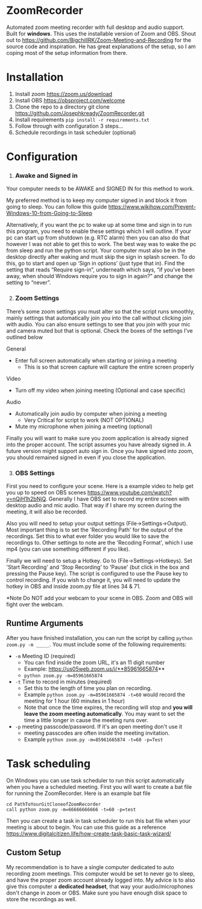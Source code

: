 # ZoomRecorder
Automated zoom meeting recorder with full desktop and audio support. Built for **windows**. This uses the installable version of Zoom and OBS. Shout out to https://github.com/BigchillRK/Zoom-Meeting-and-Recording for the source code and inspiration. He has great explanations of the setup, so I am coping most of the setup information from there. 


# Installation
1. Install zoom https://zoom.us/download
2. Install OBS https://obsproject.com/welcome
3. Clone the repo to a directory
    git clone https://github.com/Josephkready/ZoomRecorder.git
4. Install requirements `pip install -r requirements.txt`
5. Follow through with configuration 3 steps...
6. Schedule recordings in task scheduler (optional)

# Configuration

1. ### Awake and Signed in
Your computer needs to be AWAKE and SIGNED IN for this method to work.

My preferred method is to keep my computer signed in and block it from going to sleep. You can follow this guide https://www.wikihow.com/Prevent-Windows-10-from-Going-to-Sleep

Alternatively, if you want the pc to wake up at some time and sign in to run this program, you need to enable these settings which I will outline. If your pc can start up from shutdown (e.g. RTC alarm) then you can also do that however I was not able to get this to work. The best way was to wake the pc from sleep and run the python script. Your computer must also be in the desktop directly after waking and must skip the sign in splash screen. To do this, go to start and open up ‘Sign in options’ (just type that in). Find the setting that reads “Require sign-in”, underneath which says, “if you’ve been away, when should Windows require you to sign in again?” and change the setting to “never”.

2. ### Zoom Settings
 There’s some zoom settings you must alter so that the script runs smoothly, mainly settings that automatically join you into the call without clicking join with audio. You can also ensure settings to see that you join with your mic and camera muted but that is optional. Check the boxes of the settings I’ve outlined below

General
 -  Enter full screen automatically when starting or joining a meeting
	- This is so that screen capture will capture the entire screen properly

Video
- Turn off my video when joining meeting (Optional and case specific)

Audio
- Automatically join audio by computer when joining a meeting
	- Very Critical for script to work (NOT OPTIONAL)
- Mute my microphone when joining a meeting (optional)

Finally you will want to make sure you zoom application is already signed into the proper account. The script assumes you have already signed in. A future version might support auto sign in. Once you have signed into zoom, you should remained signed in even if you close the application. 

3. ### OBS Settings

First you need to configure your scene. Here is a example video to help get you up to speed on OBS scenes https://www.youtube.com/watch?v=nQjH1h2bNjQ. Generally I have OBS set to record my entire screen with desktop audio and mic audio. That way if I share my screen during the meeting, it will also be recorded. 

Also you will need to setup your output settings (File->Settings->Output). Most important thing is to set the 'Recording Path' for the output of the recordings. Set this to what ever folder you would like to save the recordings to. Other settings to note are the 'Recoding Format', which I use mp4 (you can use something different if you like). 

Finally we will need to setup a Hotkey. Go to (File->Settings->Hotkeys). Set 'Start Recording' and 'Stop Recording' to 'Pause' (but click in the box and pressing the Pause key). The script is configured to use the Pause key to control recording. If you wish to change it, you will need to update the hotkey in OBS and inside zoom.py file at lines 34 & 71. 

*Note Do NOT add your webcam to your scene in OBS. Zoom and OBS will fight over the webcam. 

## Runtime Arguments

After you have finished installation, you can run the script by calling `python zoom.py -m _____`. You must include some of the following requirements: 

- `-m` Meeting ID (required) 
	- You can find inside the zoom URL, it's an 11 digit number
	- Example: https://us05web.zoom.us/j/**85961665874**
	- `python zoom.py -m=85961665874`
- `-t` Time to record in minutes (required)
	- Set this to the length of time you plan on recording. 
	- Example `python zoom.py -m=85961665874 -t=60` would record the meeting for 1 hour (60 minutes in 1 hour)
	- Note that once the time expires, the recording will stop and **you will leave the zoom meeting automatically**. You may want to set the time a little longer in cause the meeting runs over. 
- `-p` meeting passcode/password. If it's an open meeting don't use it
	- meeting passcodes are often inside the meeting invitation.
	- Example `python zoom.py -m=85961665874 -t=60 -p=Test` 

# Task scheduling

On Windows you can use task scheduler to run this script automatically when you have a scheduled meeting. First you will want to create a bat file for running the ZoomRecorder. Here is an example bat file

 

    cd PathToYourGitCloneofZoomRecorder
    call python zoom.py -m=66666666666 -t=60 -p=test
Then you can create a task in task scheduler to run this bat file when your meeting is about to begin. You can use this guide as a reference https://www.digitalcitizen.life/how-create-task-basic-task-wizard/

## Custom Setup

My recommendation is to have a single computer dedicated to auto recording zoom meetings. This computer would be set to never go to sleep, and have the proper zoom account already logged into. My advice is to also give this computer a **dedicated headset**, that way your audio/microphones don't change in zoom or OBS. Make sure you have enough disk space to store the recordings as well. 
